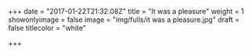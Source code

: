 +++
date = "2017-01-22T21:32:08Z"
title = "It was a pleasure"
weight = 1
showonlyimage = false
image = "img/fulls/it was a pleasure.jpg"
draft = false
titlecolor = "white"

+++

